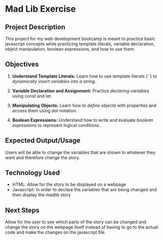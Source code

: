 # Mad Lib Exercise
## Project Description
This project for my web development bootcamp is meant to practice 
basic javascript concepts while practicing template literals, variable declaration, object manipulation, boolean expressions, and how to use them.

## Objectives
1. **Understand Template Literals:** Learn how to use template literals (``) to *dynamically insert variables into a string*.

2. **Variable Declaration and Assignment:** Practice *declaring variables* using const and let.

3. **Manipulating Objects:** Learn how to *define objects* with properties and access them using dot notation.

4. **Boolean Expressions:** Understand how to write and evaluate *boolean expressions* to represent logical conditions.

## Expected Output/Usage
Users will be able to change the variables that are shown to whatever they want and therefore change the story. 


## Technology Used
- HTML: Allow for the story to be displayed on a webpage
- Javascript: In order to declare the variables that are being changed and then display the madlib story

## Next Steps
Allow for the user to see which parts of the story can be changed and change the story on the webpage itself instead of having to go to the actual code and make the changes on the javascript file.